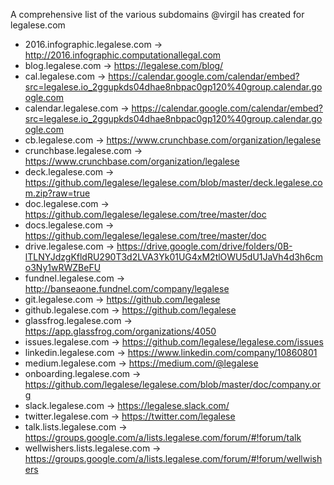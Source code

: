 A comprehensive list of the various subdomains @virgil has created for legalese.com

* 2016.infographic.legalese.com -> http://2016.infographic.computationallegal.com
* blog.legalese.com	 -> https://legalese.com/blog/	
* cal.legalese.com	 -> https://calendar.google.com/calendar/embed?src=legalese.io_2ggupkds04dhae8nbpac0gp120%40group.calendar.google.com
* calendar.legalese.com	 -> https://calendar.google.com/calendar/embed?src=legalese.io_2ggupkds04dhae8nbpac0gp120%40group.calendar.google.com
* cb.legalese.com	-> https://www.crunchbase.com/organization/legalese	
* crunchbase.legalese.com	 -> https://www.crunchbase.com/organization/legalese	
* deck.legalese.com	 -> https://github.com/legalese/legalese.com/blob/master/deck.legalese.com.zip?raw=true	
* doc.legalese.com -> https://github.com/legalese/legalese.com/tree/master/doc
* docs.legalese.com -> https://github.com/legalese/legalese.com/tree/master/doc
* drive.legalese.com	 -> https://drive.google.com/drive/folders/0B-lTLNYJdzgKfldRU290T3d2LVA3Yk01UG4xM2tlOWU5dU1JaVh4d3h6cmo3Ny1wRWZBeFU	
* fundnel.legalese.com	 -> http://banseaone.fundnel.com/company/legalese
* git.legalese.com	 -> https://github.com/legalese	
* github.legalese.com	 -> https://github.com/legalese	
* glassfrog.legalese.com	 -> https://app.glassfrog.com/organizations/4050	
* issues.legalese.com	 -> https://github.com/legalese/legalese.com/issues	
* linkedin.legalese.com	 -> https://www.linkedin.com/company/10860801	
* medium.legalese.com -> 	https://medium.com/@legalese
* onboarding.legalese.com -> https://github.com/legalese/legalese.com/blob/master/doc/company.org	
* slack.legalese.com	 -> https://legalese.slack.com/	
* twitter.legalese.com	 -> https://twitter.com/legalese
* talk.lists.legalese.com	 -> https://groups.google.com/a/lists.legalese.com/forum/#!forum/talk	
* wellwishers.lists.legalese.com	-> https://groups.google.com/a/lists.legalese.com/forum/#!forum/wellwishers	
